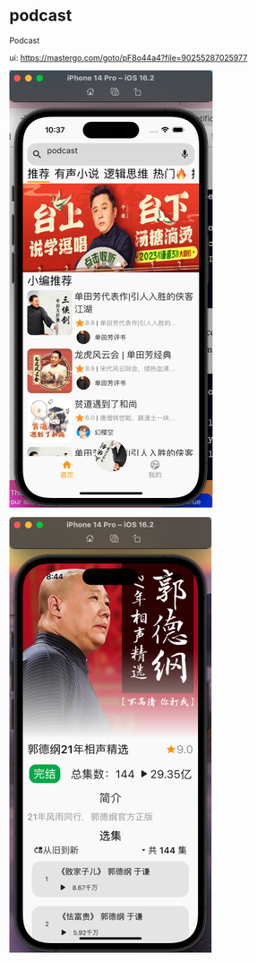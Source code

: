 # podcast
Podcast

ui: https://mastergo.com/goto/pF8o44a4?file=90255287025977 

![](./readme/rm.png)

![](./readme/20230407-204436.png)